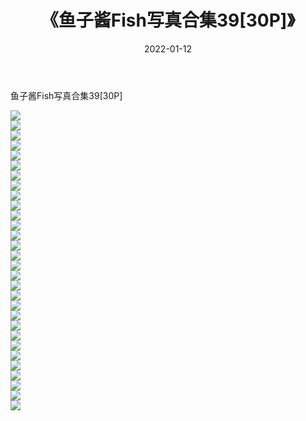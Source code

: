 ﻿---
layout: post
title:  《鱼子酱Fish写真合集39[30P]》
date:   2022-01-12
img: http://pic.660000.xyz/1:/性感/2022/鱼子酱Fish写真合集39[30P]/000.jpg
categories: [美女, 清纯, 唯美]
---

鱼子酱Fish写真合集39[30P]

  ![](http://pic.660000.xyz/1:/性感/2022/鱼子酱Fish写真合集39[30P]/001.jpg) <br> ![](http://pic.660000.xyz/1:/性感/2022/鱼子酱Fish写真合集39[30P]/002.jpg) <br> ![](http://pic.660000.xyz/1:/性感/2022/鱼子酱Fish写真合集39[30P]/003.jpg) <br> ![](http://pic.660000.xyz/1:/性感/2022/鱼子酱Fish写真合集39[30P]/004.jpg) <br> ![](http://pic.660000.xyz/1:/性感/2022/鱼子酱Fish写真合集39[30P]/005.jpg) <br> ![](http://pic.660000.xyz/1:/性感/2022/鱼子酱Fish写真合集39[30P]/006.jpg) <br> ![](http://pic.660000.xyz/1:/性感/2022/鱼子酱Fish写真合集39[30P]/007.jpg) <br> ![](http://pic.660000.xyz/1:/性感/2022/鱼子酱Fish写真合集39[30P]/008.jpg) <br> ![](http://pic.660000.xyz/1:/性感/2022/鱼子酱Fish写真合集39[30P]/009.jpg) <br> ![](http://pic.660000.xyz/1:/性感/2022/鱼子酱Fish写真合集39[30P]/010.jpg) <br> ![](http://pic.660000.xyz/1:/性感/2022/鱼子酱Fish写真合集39[30P]/011.jpg) <br> ![](http://pic.660000.xyz/1:/性感/2022/鱼子酱Fish写真合集39[30P]/012.jpg) <br> ![](http://pic.660000.xyz/1:/性感/2022/鱼子酱Fish写真合集39[30P]/013.jpg) <br> ![](http://pic.660000.xyz/1:/性感/2022/鱼子酱Fish写真合集39[30P]/014.jpg) <br> ![](http://pic.660000.xyz/1:/性感/2022/鱼子酱Fish写真合集39[30P]/015.jpg) <br> ![](http://pic.660000.xyz/1:/性感/2022/鱼子酱Fish写真合集39[30P]/016.jpg) <br> ![](http://pic.660000.xyz/1:/性感/2022/鱼子酱Fish写真合集39[30P]/017.jpg) <br> ![](http://pic.660000.xyz/1:/性感/2022/鱼子酱Fish写真合集39[30P]/018.jpg) <br> ![](http://pic.660000.xyz/1:/性感/2022/鱼子酱Fish写真合集39[30P]/019.jpg) <br> ![](http://pic.660000.xyz/1:/性感/2022/鱼子酱Fish写真合集39[30P]/020.jpg) <br> ![](http://pic.660000.xyz/1:/性感/2022/鱼子酱Fish写真合集39[30P]/021.jpg) <br> ![](http://pic.660000.xyz/1:/性感/2022/鱼子酱Fish写真合集39[30P]/022.jpg) <br> ![](http://pic.660000.xyz/1:/性感/2022/鱼子酱Fish写真合集39[30P]/023.jpg) <br> ![](http://pic.660000.xyz/1:/性感/2022/鱼子酱Fish写真合集39[30P]/024.jpg) <br> ![](http://pic.660000.xyz/1:/性感/2022/鱼子酱Fish写真合集39[30P]/025.jpg) <br> ![](http://pic.660000.xyz/1:/性感/2022/鱼子酱Fish写真合集39[30P]/026.jpg) <br> ![](http://pic.660000.xyz/1:/性感/2022/鱼子酱Fish写真合集39[30P]/027.jpg) <br> ![](http://pic.660000.xyz/1:/性感/2022/鱼子酱Fish写真合集39[30P]/028.jpg) <br> ![](http://pic.660000.xyz/1:/性感/2022/鱼子酱Fish写真合集39[30P]/029.jpg) <br> ![](http://pic.660000.xyz/1:/性感/2022/鱼子酱Fish写真合集39[30P]/030.jpg) <br>